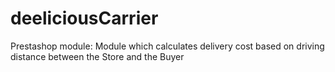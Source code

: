 # deeliciousCarrier
Prestashop module: Module which calculates delivery cost based on driving distance between the Store and the Buyer
